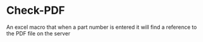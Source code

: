 # Check-PDF
An excel macro that when a part number is entered it will find a reference to the PDF file on the server
